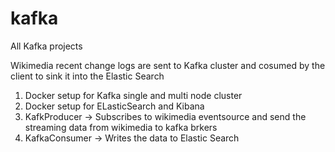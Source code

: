 # kafka
All Kafka projects

Wikimedia recent change logs are sent to Kafka cluster and cosumed by the client to sink it into the Elastic Search

1. Docker setup for Kafka single and multi node cluster
2. Docker setup for ELasticSearch and Kibana
3. KafkProducer -> Subscribes to wikimedia eventsource and send the streaming data from wikimedia to kafka brkers
4. KafkaConsumer -> Writes the data to Elastic Search
